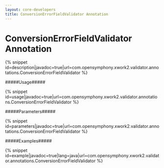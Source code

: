 ```yaml
---
layout: core-developers
title: ConversionErrorFieldValidator Annotation
---
```


# ConversionErrorFieldValidator Annotation



{% snippet id=description|javadoc=true|url=com.opensymphony.xwork2.validator.annotations.ConversionErrorFieldValidator %}

#####Usage#####



{% snippet id=usage|javadoc=true|url=com.opensymphony.xwork2.validator.annotations.ConversionErrorFieldValidator %}

#####Parameters#####



{% snippet id=parameters|javadoc=true|url=com.opensymphony.xwork2.validator.annotations.ConversionErrorFieldValidator %}

#####Examples#####



{% snippet id=example|javadoc=true|lang=java|url=com.opensymphony.xwork2.validator.annotations.ConversionErrorFieldValidator %}
